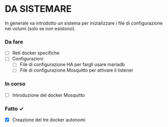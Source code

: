 # DA SISTEMARE

In generale va introdotto un sistema per inizializzare i file di configurazione nei volumi (solo se non esistono).

### Da fare

- [ ] Reti docker specifiche
- [ ] Configurazioni
  - [ ] File di configurazione HA per fargli usare mariadb
  - [ ] File di configurazione Mosquitto per attivare il listener

### In corso

- [ ] Introduzione del docker Mosquitto

### Fatto ✓

- [x] Creazione dei tre docker autonomi
